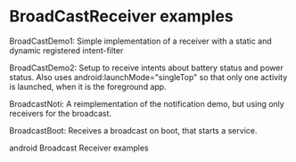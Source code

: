 BroadCastReceiver examples
=================

BroadCastDemo1: Simple implementation of a receiver with a static and dynamic registered intent-filter

BroadCastDemo2: Setup to receive intents about battery status and power status.
Also uses android:launchMode="singleTop" so that only one activity is launched, when it is the foreground app.

BroadcastNoti: A reimplementation of the notification demo, but using only receivers for the broadcast.

BroadcastBoot: Receives a broadcast on boot, that starts a service.



android Broadcast Receiver examples
